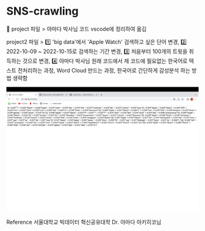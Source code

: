 # SNS-crawling
💛
project 파일 > 야마다 박사님 코드 vscode에 정리하여 옮김

project2 파일 >  1️⃣ 'big data'에서 'Apple Watch' 검색하고 싶은 단어 변경, 2️⃣ 2022-10-09 ~ 2022-10-15로 검색하는 기간 변경, 3️⃣ 처음부터 100개의 트윗을 취득하는 것으로 변경, 4️⃣ 야마다 박사님 원래 코드에서 제 코드에 필요없는 한국어로 텍스트 전처리하는 과정, Word Cloud 만드는 과정, 한국어로 간단하게 감성분석 하는 방법 생략함
           
![Image](Screenshot.png)           
           
           
Reference
서울대학교 빅데이터 혁신공유대학 Dr. 야마다 아키히코님


